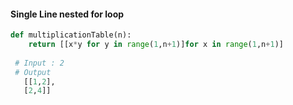 #### Single Line nested for loop

```python
def multiplicationTable(n):
    return [[x*y for y in range(1,n+1)]for x in range(1,n+1)]
    
 # Input : 2   
 # Output
   [[1,2], 
   [2,4]]
```
